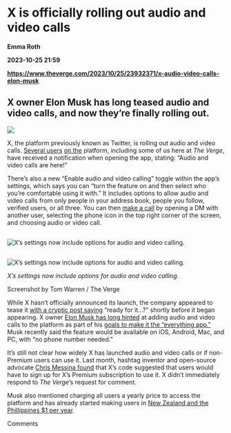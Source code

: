 # X is officially rolling out audio and video calls
**Emma Roth**

**2023-10-25 21:59**

**https://www.theverge.com/2023/10/25/23932371/x-audio-video-calls-elon-musk**

X owner Elon Musk has long teased audio and video calls, and now they’re finally rolling out.
---------------------------------------------------------------------------------------------

![](https://cdn.vox-cdn.com/thumbor/jCUpb1wgCv3tehpur99diB4OeA4=/0x0:3001x2000/1200x628/filters:focal(1501x1000:1502x1001)/cdn.vox-cdn.com/uploads/chorus_asset/file/24805892/STK160_X_Twitter_0010.jpg)

X, the platform previously known as Twitter, is rolling out audio and video calls. [Several users](https://x.com/the_marcoli_boy/status/1717266451394888063?s=20) [on the](https://x.com/SharyOfficial/status/1717232523833495558?s=20) platform, including some of us here at _The Verge_, have received a notification when opening the app, stating: “Audio and video calls are here!”

There’s also a new “Enable audio and video calling” toggle within the app’s settings, which says you can “turn the feature on and then select who you’re comfortable using it with.” It includes options to allow audio and video calls from only people in your address book, people you follow, verified users, or all three. You can then [make a call](https://x.com/krassenstein/status/1717284421080940642?s=20) by opening a DM with another user, selecting the phone icon in the top right corner of the screen, and choosing audio or video call.

![X’s settings now include options for audio and video calling.](data:image/gif;base64,R0lGODlhAQABAIAAAAAAAP///yH5BAEAAAAALAAAAAABAAEAAAIBRAA7)

![X’s settings now include options for audio and video calling.](https://duet-cdn.vox-cdn.com/thumbor/0x0:1179x906/2400x1844/filters:focal(590x453:591x454):format(webp)/cdn.vox-cdn.com/uploads/chorus_asset/file/25033029/x_audio_calling_feature.jpg)

![X’s settings now include options for audio and video calling.](data:image/gif;base64,R0lGODlhAQABAIAAAAAAAP///yH5BAEAAAAALAAAAAABAAEAAAIBRAA7)

![X’s settings now include options for audio and video calling.](https://duet-cdn.vox-cdn.com/thumbor/0x0:1179x906/2400x1844/filters:focal(590x453:591x454):format(webp)/cdn.vox-cdn.com/uploads/chorus_asset/file/25033029/x_audio_calling_feature.jpg)

_X’s settings now include options for audio and video calling._

Screenshot by Tom Warren / The Verge

While X hasn’t officially announced its launch, the company appeared to tease it [with a cryptic post saying](https://x.com/X/status/1717239924603159010?s=20) “ready for it...?” shortly before it began appearing. X owner [Elon Musk has long hinted](https://www.theverge.com/2022/11/21/23472174/twitter-dms-encrypted-elon-musk-voice-video-calling) at adding audio and video calls to the platform as part of his [goals to make it the “everything app.”](https://www.theverge.com/2023/7/26/23808796/elon-musks-x-everything-app-vision) Musk recently said the feature would be available on iOS, Android, Mac, and PC, with “no phone number needed.”

It’s still not clear how widely X has launched audio and video calls or if non-Premium users can use it. Last month, hashtag inventor and open-source advocate [Chris Messina found](https://www.threads.net/@chris/post/Cxd2ezwyRRn) that X’s code suggested that users would have to sign up for X’s Premium subscription to use it. X didn’t immediately respond to _The Verge_’s request for comment.

Musk also mentioned charging all users a yearly price to access the platform and has already started making users in [New Zealand and the Phillippines $1 per year](https://www.theverge.com/2023/10/17/23921752/x-not-a-bot-charge-new-users-elon-musk).

Comments